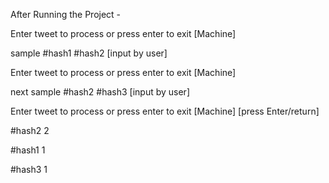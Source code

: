 After Running the Project -

Enter tweet to process  or press enter to exit [Machine]

sample #hash1 #hash2 [input by user]

Enter tweet to process  or press enter to exit [Machine]

next sample #hash2 #hash3 [input by user]

Enter tweet to process  or press enter to exit [Machine]
[press Enter/return]

#hash2 2

#hash1 1

#hash3 1
